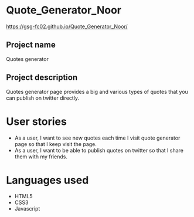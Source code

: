 # Quote_Generator_Noor
https://gsg-fc02.github.io/Quote_Generator_Noor/

## Project name
 Quotes generator

## Project description
  Quotes generator page provides a big and various types of quotes that you can publish on twitter directly.

# User stories
- As a user, I want to see new quotes each time I visit quote generator page so that I keep visit the page.
- As a user, I want to be able to publish quotes on twitter so that I share them with my friends.

# Languages used
- HTML5
- CSS3
- Javascript


